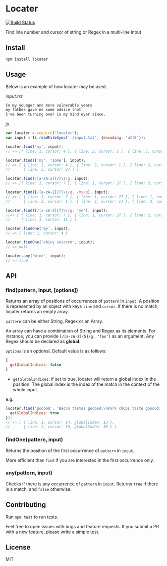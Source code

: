 # Locater

[![Build Status](https://travis-ci.org/sungwoncho/locater.svg?branch=master)](https://travis-ci.org/sungwoncho/locater)

Find line number and cursor of string or Regex in a multi-line input

## Install

    npm install locater

## Usage

Below is an example of how locater may be used.

*input.txt*
```txt
In my younger and more vulnerable years
my father gave me some advice that
I've been turning over in my mind ever since.
```

*js*
```js
var locater = require('locater');
var input = fs.readFileSync('./input.txt', {encoding: 'utf8'});

locater.find('my', input);
// => [{ line: 1, cursor: 4 }, { line: 2, cursor: 1 }, { line: 3, cursor: 27 }]

locater.find(['my', 'some'], input);
// => [ { line: 1, cursor: 4 }, { line: 2, cursor: 1 }, { line: 2, cursor: 19 },
//      { line: 3, cursor: 27 } ]

locater.find(/[a-zA-Z]{7}\s/g, input);
// => [{ line: 1, cursor: 7 }, { line: 1, cursor: 27 }, { line: 3, cursor: 11 }]

locater.find([/[a-zA-Z]{7}\s/g, /my/g], input);
// => [ { line: 1, cursor: 7 }, { line: 1, cursor: 27 }, { line: 1, cursor: 4 },
//      { line: 2, cursor: 1 }, { line: 3, cursor: 11 }, { line: 3, cursor: 27 } ]

locater.find([/[a-zA-Z]{7}\s/g, 'me'], input);
//=> [ { line: 1, cursor: 7 }, { line: 1, cursor: 27 }, { line: 2, cursor: 16 },
//     { line: 3, cursor: 11 } ]

locater.findOne('my', input);
// => { line: 1, cursor: 4 }

locater.findOne('shiny unicorn', input);
// => null

locater.any('mind', input);
// => true
```

## API

### find(pattern, input, [options])

Returns an array of positions of occurrences of `pattern` in `input`. A position
is represented by an object with keys `line` and `cursor`. If there is no match,
locater returns an empty array.

`pattern` can be either String, Regex or an Array.

An array can have a combination of String and Regex as its elements. For instance,
you can provide `[/[a-zA-Z]{5}/g, 'foo']` as an argument. Any Regex should be
declared as **global**.

`options` is an optional. Default value is as follows:

```js
{
  getGlobalIndices: false
}
```

* `getGlobalIndices`: if set to true, locater will return a global index in the
position. The global index is the index of the match in the context of the whole
input.

e.g.

```js
locater.find('gooood', 'Bacon tastes gooood.\nPork chops taste gooood.', {
  getGlobalIndices: true
});
// => [ { line: 1, cursor: 14, globalIndex: 13 },
//      { line: 2, cursor: 18, globalIndex: 38 } ]
```

### findOne(pattern, input)

Returns the position of the first occurrence of `pattern` in `input`.

More efficient than `find` if you are interested in the first occurrence only.

### any(pattern, input)

Checks if there is any occurrence of `pattern` in `input`. Returns `true` if
there is a match, and `false` otherwise.

## Contributing

Run `npm test` to run tests.

Feel free to open issues with bugs and feature requests. If you submit a PR with
a new feature, please write a simple test.

## License

MIT
